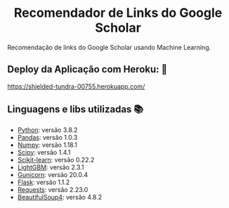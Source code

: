 <h1 align="center"> Recomendador de Links do Google Scholar </h1>

<p align="justify"> Recomendação de links do Google Scholar usando Machine Learning. </p>

## Deploy da Aplicação com Heroku: :dash:
https://shielded-tundra-00755.herokuapp.com/

## Linguagens e libs utilizadas :books:

- [Python](https://www.python.org/): versão 3.8.2
- [Pandas](https://pandas.pydata.org/): versão 1.0.3
- [Numpy](https://numpy.org/): versão 1.18.1
- [Scipy](https://www.scipy.org/): versão 1.4.1
- [Scikit-learn](https://scikit-learn.org/stable/): versão 0.22.2
- [LightGBM](https://www.python.org/): versão 2.3.1
- [Gunicorn](https://gunicorn.org/): versão 20.0.4
- [Flask](https://flask.palletsprojects.com/en/1.1.x/): versão 1.1.2
- [Requests](https://requests.readthedocs.io/en/master/): versão 2.23.0
- [BeautifulSoup4](https://www.crummy.com/software/BeautifulSoup/bs4/doc.ptbr/): versão 4.8.2
